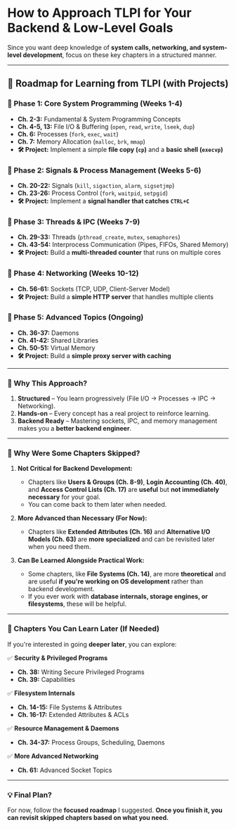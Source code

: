 # **How to Approach TLPI for Your Backend & Low-Level Goals**
Since you want deep knowledge of **system calls, networking, and system-level development**, focus on these key chapters in a structured manner.

---

## **📅 Roadmap for Learning from TLPI (with Projects)**
### **📖 Phase 1: Core System Programming (Weeks 1-4)**
- **Ch. 2-3:** Fundamental & System Programming Concepts  
- **Ch. 4-5, 13:** File I/O & Buffering (`open`, `read`, `write`, `lseek`, `dup`)  
- **Ch. 6:** Processes (`fork`, `exec`, `wait`)  
- **Ch. 7:** Memory Allocation (`malloc`, `brk`, `mmap`)  
- **🛠 Project:** Implement a simple **file copy (`cp`)** and a **basic shell (`execvp`)**  

### **📖 Phase 2: Signals & Process Management (Weeks 5-6)**
- **Ch. 20-22:** Signals (`kill`, `sigaction`, `alarm`, `sigsetjmp`)  
- **Ch. 23-26:** Process Control (`fork`, `waitpid`, `setpgid`)  
- **🛠 Project:** Implement a **signal handler that catches `CTRL+C`**  

### **📖 Phase 3: Threads & IPC (Weeks 7-9)**
- **Ch. 29-33:** Threads (`pthread_create`, `mutex`, `semaphores`)  
- **Ch. 43-54:** Interprocess Communication (Pipes, FIFOs, Shared Memory)  
- **🛠 Project:** Build a **multi-threaded counter** that runs on multiple cores  

### **📖 Phase 4: Networking (Weeks 10-12)**
- **Ch. 56-61:** Sockets (TCP, UDP, Client-Server Model)  
- **🛠 Project:** Build a **simple HTTP server** that handles multiple clients  

### **📖 Phase 5: Advanced Topics (Ongoing)**
- **Ch. 36-37:** Daemons  
- **Ch. 41-42:** Shared Libraries  
- **Ch. 50-51:** Virtual Memory  
- **🛠 Project:** Build a **simple proxy server with caching**  

---

### **🚀 Why This Approach?**
1. **Structured** – You learn progressively (File I/O → Processes → IPC → Networking).  
2. **Hands-on** – Every concept has a real project to reinforce learning.  
3. **Backend Ready** – Mastering sockets, IPC, and memory management makes you a **better backend engineer**.  
---

### **🧐 Why Were Some Chapters Skipped?**
1. **Not Critical for Backend Development:**  
   - Chapters like **Users & Groups (Ch. 8-9)**, **Login Accounting (Ch. 40)**, and **Access Control Lists (Ch. 17)** are **useful** but **not immediately necessary** for your goal.  
   - You can come back to them later when needed.  

2. **More Advanced than Necessary (For Now):**  
   - Chapters like **Extended Attributes (Ch. 16)** and **Alternative I/O Models (Ch. 63)** are **more specialized** and can be revisited later when you need them.  

3. **Can Be Learned Alongside Practical Work:**  
   - Some chapters, like **File Systems (Ch. 14)**, are more **theoretical** and are useful **if you're working on OS development** rather than backend development.  
   - If you ever work with **database internals, storage engines, or filesystems**, these will be helpful.  

---

### **📌 Chapters You Can Learn Later (If Needed)**
If you're interested in going **deeper later**, you can explore:  

✅ **Security & Privileged Programs**  
- **Ch. 38:** Writing Secure Privileged Programs  
- **Ch. 39:** Capabilities  

✅ **Filesystem Internals**  
- **Ch. 14-15:** File Systems & Attributes  
- **Ch. 16-17:** Extended Attributes & ACLs  

✅ **Resource Management & Daemons**  
- **Ch. 34-37:** Process Groups, Scheduling, Daemons  

✅ **More Advanced Networking**  
- **Ch. 61:** Advanced Socket Topics  

---

### **💡 Final Plan?**
For now, follow the **focused roadmap** I suggested. **Once you finish it, you can revisit skipped chapters based on what you need.**  